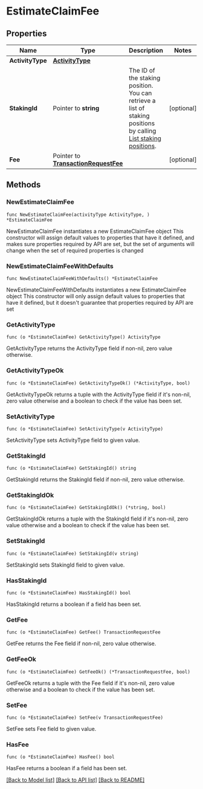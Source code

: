 # EstimateClaimFee

## Properties

Name | Type | Description | Notes
------------ | ------------- | ------------- | -------------
**ActivityType** | [**ActivityType**](ActivityType.md) |  | 
**StakingId** | Pointer to **string** | The ID of the staking position. You can retrieve a list of staking positions by calling [List staking positions](https://www.cobo.com/developers/v2/api-references/stakings/list-staking-positions). | [optional] 
**Fee** | Pointer to [**TransactionRequestFee**](TransactionRequestFee.md) |  | [optional] 

## Methods

### NewEstimateClaimFee

`func NewEstimateClaimFee(activityType ActivityType, ) *EstimateClaimFee`

NewEstimateClaimFee instantiates a new EstimateClaimFee object
This constructor will assign default values to properties that have it defined,
and makes sure properties required by API are set, but the set of arguments
will change when the set of required properties is changed

### NewEstimateClaimFeeWithDefaults

`func NewEstimateClaimFeeWithDefaults() *EstimateClaimFee`

NewEstimateClaimFeeWithDefaults instantiates a new EstimateClaimFee object
This constructor will only assign default values to properties that have it defined,
but it doesn't guarantee that properties required by API are set

### GetActivityType

`func (o *EstimateClaimFee) GetActivityType() ActivityType`

GetActivityType returns the ActivityType field if non-nil, zero value otherwise.

### GetActivityTypeOk

`func (o *EstimateClaimFee) GetActivityTypeOk() (*ActivityType, bool)`

GetActivityTypeOk returns a tuple with the ActivityType field if it's non-nil, zero value otherwise
and a boolean to check if the value has been set.

### SetActivityType

`func (o *EstimateClaimFee) SetActivityType(v ActivityType)`

SetActivityType sets ActivityType field to given value.


### GetStakingId

`func (o *EstimateClaimFee) GetStakingId() string`

GetStakingId returns the StakingId field if non-nil, zero value otherwise.

### GetStakingIdOk

`func (o *EstimateClaimFee) GetStakingIdOk() (*string, bool)`

GetStakingIdOk returns a tuple with the StakingId field if it's non-nil, zero value otherwise
and a boolean to check if the value has been set.

### SetStakingId

`func (o *EstimateClaimFee) SetStakingId(v string)`

SetStakingId sets StakingId field to given value.

### HasStakingId

`func (o *EstimateClaimFee) HasStakingId() bool`

HasStakingId returns a boolean if a field has been set.

### GetFee

`func (o *EstimateClaimFee) GetFee() TransactionRequestFee`

GetFee returns the Fee field if non-nil, zero value otherwise.

### GetFeeOk

`func (o *EstimateClaimFee) GetFeeOk() (*TransactionRequestFee, bool)`

GetFeeOk returns a tuple with the Fee field if it's non-nil, zero value otherwise
and a boolean to check if the value has been set.

### SetFee

`func (o *EstimateClaimFee) SetFee(v TransactionRequestFee)`

SetFee sets Fee field to given value.

### HasFee

`func (o *EstimateClaimFee) HasFee() bool`

HasFee returns a boolean if a field has been set.


[[Back to Model list]](../README.md#documentation-for-models) [[Back to API list]](../README.md#documentation-for-api-endpoints) [[Back to README]](../README.md)


